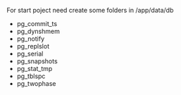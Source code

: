 For start poject need create some folders in /app/data/db

- pg_commit_ts
- pg_dynshmem
- pg_notify
- pg_replslot
- pg_serial
- pg_snapshots
- pg_stat_tmp
- pg_tblspc
- pg_twophase
